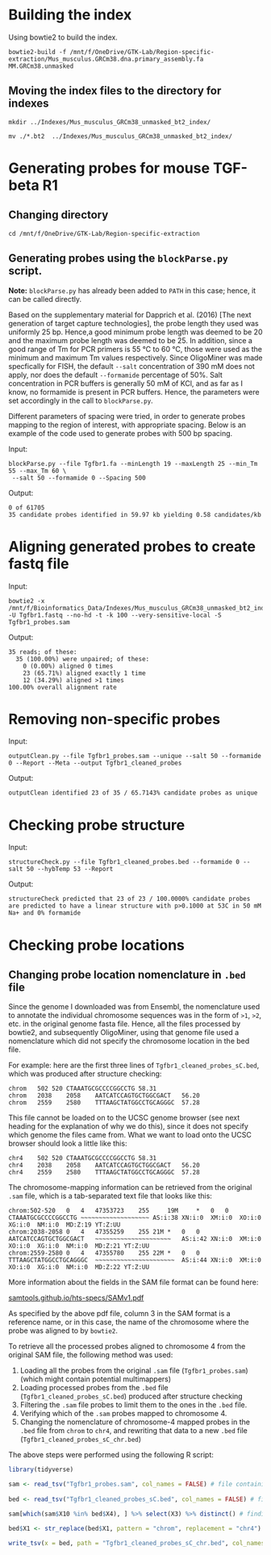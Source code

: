 
# Building the index

Using bowtie2 to build the index.

```
bowtie2-build -f /mnt/f/OneDrive/GTK-Lab/Region-specific-extraction/Mus_musculus.GRCm38.dna.primary_assembly.fa MM.GRCm38.unmasked

```

## Moving the index files to the directory for indexes

```
mkdir ../Indexes/Mus_musculus_GRCm38_unmasked_bt2_index/

mv ./*.bt2  ../Indexes/Mus_musculus_GRCm38_unmasked_bt2_index/

```

# Generating probes for mouse TGF-beta R1

## Changing directory

```
cd /mnt/f/OneDrive/GTK-Lab/Region-specific-extraction

```

## Generating probes using the `blockParse.py` script.

**Note:** `blockParse.py` has already been added to `PATH` in this case; hence, it can be called directly.

Based on the supplementary material for Dapprich et al. (2016) [The next generation of target capture technologies], the probe length they used was uniformly 25 bp. Hence,a good minimum probe length was deemed to be 20 and the maximum probe length was deemed to be 25. In addition, since a good range of Tm for PCR primers is 55 ℃ to 60 ℃, those were used as the minimum and maximum Tm values respectively.  Since OligoMiner was made specfically for FISH, the default `--salt` concentration of 390 mM does not apply, nor does the default `--formamide` percentage of 50%. Salt concentration in PCR buffers is generally 50 mM of KCl, and as far as I know, no formamide is present in PCR buffers. Hence, the parameters were set accordingly in the call to `blockParse.py`.

Different parameters of spacing were tried, in order to generate probes mapping to the region of interest, with appropriate spacing. Below is an example of the code used to generate probes with 500 bp spacing.

Input:

```
blockParse.py --file Tgfbr1.fa --minLength 19 --maxLength 25 --min_Tm 55 --max_Tm 60 \
 --salt 50 --formamide 0 --Spacing 500
```



Output:

```
0 of 61705
35 candidate probes identified in 59.97 kb yielding 0.58 candidates/kb
```



# Aligning generated probes to create fastq file

Input:

```
bowtie2 -x /mnt/f/Bioinformatics_Data/Indexes/Mus_musculus_GRCm38_unmasked_bt2_index/MM.GRCm38.unmasked -U Tgfbr1.fastq --no-hd -t -k 100 --very-sensitive-local -S Tgfbr1_probes.sam

```


Output:

```
35 reads; of these:
  35 (100.00%) were unpaired; of these:
    0 (0.00%) aligned 0 times
    23 (65.71%) aligned exactly 1 time
    12 (34.29%) aligned >1 times
100.00% overall alignment rate
```

# Removing non-specific probes


Input:

```
outputClean.py --file Tgfbr1_probes.sam --unique --salt 50 --formamide 0 --Report --Meta --output Tgfbr1_cleaned_probes
```

Output:

```
outputClean identified 23 of 35 / 65.7143% candidate probes as unique
```

# Checking probe structure

Input:

```
structureCheck.py --file Tgfbr1_cleaned_probes.bed --formamide 0 --salt 50 --hybTemp 53 --Report
```

Output:

```
structureCheck predicted that 23 of 23 / 100.0000% candidate probes are predicted to have a linear structure with p>0.1000 at 53C in 50 mM Na+ and 0% formamide
```

# Checking probe locations

## Changing probe location nomenclature in `.bed` file

Since the genome I downloaded was from Ensembl, the nomenclature used to annotate the individual chromosome sequences  was in the form of `>1`, `>2`, etc. in the original genome fasta file. Hence, all the files processed by bowtie2, and subsequently OligoMiner, using that genome file used a nomenclature which did not specify the chromosome location in the bed file.

For example: here are the first three lines of `Tgfbr1_cleaned_probes_sC.bed`, which was produced after structure checking:

```
chrom	502	520	CTAAATGCGCCCCGGCCTG	58.31
chrom	2038	2058	AATCATCCAGTGCTGGCGACT	56.20
chrom	2559	2580	TTTAAGCTATGGCCTGCAGGGC	57.28
```

This file cannot be loaded on to the UCSC genome browser (see next heading for the explanation of why we do this), since it does not specify which genome the files came from. What we want to load onto the UCSC browser should look a little like this:


```
chr4	502	520	CTAAATGCGCCCCGGCCTG	58.31
chr4	2038	2058	AATCATCCAGTGCTGGCGACT	56.20
chr4	2559	2580	TTTAAGCTATGGCCTGCAGGGC	57.28
```

The chromosome-mapping information can be retrieved from the original `.sam` file, which is a tab-separated text file that looks like this:



```
chrom:502-520	0	4	47353723	255		19M		*	0	0	CTAAATGCGCCCCGGCCTG	~~~~~~~~~~~~~~~~~~~	AS:i:38	XN:i:0	XM:i:0	XO:i:0	XG:i:0	NM:i:0	MD:Z:19	YT:Z:UU
chrom:2038-2058	0	4	47355259	255	21M	*	0	0	AATCATCCAGTGCTGGCGACT	~~~~~~~~~~~~~~~~~~~~~	AS:i:42	XN:i:0	XM:i:0	XO:i:0	XG:i:0	NM:i:0	MD:Z:21	YT:Z:UU
chrom:2559-2580	0	4	47355780	255	22M	*	0	0	TTTAAGCTATGGCCTGCAGGGC	~~~~~~~~~~~~~~~~~~~~~~	AS:i:44	XN:i:0	XM:i:0	XO:i:0	XG:i:0	NM:i:0	MD:Z:22	YT:Z:UU

```
More information about the fields in the SAM file format can be found here: 

[samtools.github.io/hts-specs/SAMv1.pdf](samtools.github.io/hts-specs/SAMv1.pdf)

As specified by the above pdf file, column 3 in the SAM format is a reference name, or in this case, the name of the chromosome where the probe was aligned to by `bowtie2`. 

To retrieve all the processed probes aligned to chromosome 4 from the original SAM file, the following method was used:

1. Loading all the probes from the original `.sam` file (`Tgfbr1_probes.sam`) (which might contain potential multimappers)
2. Loading  processed probes from the `.bed` file (`Tgfbr1_cleaned_probes_sC.bed`) produced after structure checking
3. Filtering the `.sam`  file probes to limit  them to the ones in the `.bed` file.
4. Verifying which of the `.sam` probes mapped to chromosome 4.
5. Changing the nomenclature of chromosome-4 mapped probes in the `.bed` file from `chrom` to `chr4`, and rewriting that data to a new `.bed` file (`Tgfbr1_cleaned_probes_sC_chr.bed`)

The above steps were performed using the following R script:

```R
library(tidyverse)

sam <- read_tsv("Tgfbr1_probes.sam", col_names = FALSE) # file containing potential multimappers, with chromosome location data
 
bed <- read_tsv("Tgfbr1_cleaned_probes_sC.bed", col_names = FALSE) # file cleaned of all multimappers and checked for structure; contains no chromosome data

sam[which(sam$X10 %in% bed$X4), ] %>% select(X3) %>% distinct() # finding the chromosome number of the probes in bed

bed$X1 <- str_replace(bed$X1, pattern = "chrom", replacement = "chr4") # adding the relevant chromosome name

write_tsv(x = bed, path = "Tgfbr1_cleaned_probes_sC_chr.bed", col_names = FALSE)
```

